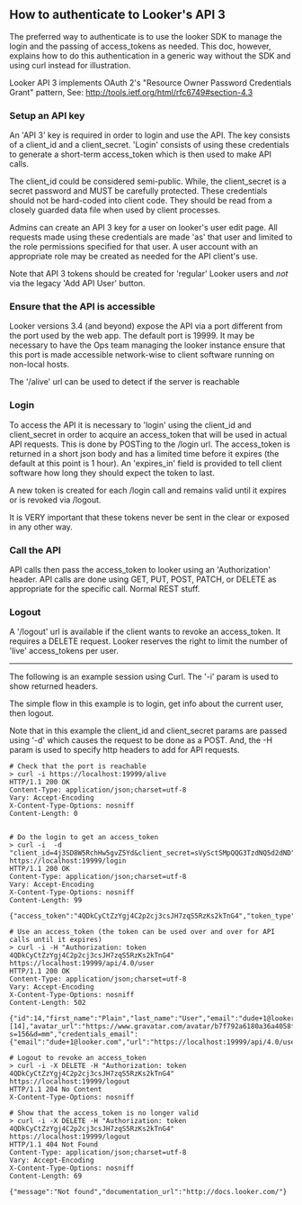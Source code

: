 ## How to authenticate to Looker's API 3

The preferred way to authenticate is to use the looker SDK to manage the login and the passing of
access_tokens as needed. This doc, however, explains how to do this authentication in a generic way without the SDK and using curl instead for illustration.

Looker API 3 implements OAuth 2's "Resource Owner Password Credentials Grant" pattern,
See: http://tools.ietf.org/html/rfc6749#section-4.3

### Setup an API key
An 'API 3' key is required in order to login and use the API. The key consists of a client_id and a client_secret.
'Login' consists of using these credentials to generate a short-term access_token which is then used to make API calls.

The client_id could be considered semi-public. While, the client_secret is a secret password and MUST be
carefully protected. These credentials should not be hard-coded into client code. They should be read from
a closely guarded data file when used by client processes.

Admins can create an API 3 key for a user on looker's user edit page. All requests made using these
credentials are made 'as' that user and limited to the role permissions specified for that user. A user
account with an appropriate role may be created as needed for the API client's use.

Note that API 3 tokens should be created for 'regular' Looker users and *not* via the legacy 'Add API User' button.


### Ensure that the API is accessible
Looker versions 3.4 (and beyond) expose the API via a port different from the port used by the web app.
The default port is 19999. It may be necessary to have the Ops team managing the looker instance ensure that this
port is made accessible network-wise to client software running on non-local hosts.

The '/alive' url can be used to detect if the server is reachable


### Login
To access the API it is necessary to 'login' using the client_id and client_secret in order to acquire an
access_token that will be used in actual API requests. This is done by POSTing to the /login url. The access_token is returned in a short json body and has a limited time before it expires (the default at this point is 1 hour).
An 'expires_in' field is provided to tell client software how long they should expect the token to last.

A new token is created for each /login call and remains valid until it expires or is revoked via /logout.

It is VERY important that these tokens never be sent in the clear or exposed in any other way.


### Call the API
API calls then pass the access_token to looker using an 'Authorization' header. API calls are
done using GET, PUT, POST, PATCH, or DELETE as appropriate for the specific call. Normal REST stuff.


### Logout
A '/logout' url is available if the client wants to revoke an access_token. It requires a DELETE request.
Looker reserves the right to limit the number of 'live' access_tokens per user.

-------------------------------------------------------------------------------------------------

The following is an example session using Curl. The '-i' param is used to show returned headers.

The simple flow in this example is to login, get info about the current user, then logout.

Note that in this example the client_id and client_secret params are passed using '-d' which causes the
request to be done as a POST. And, the -H param is used to specify http headers to add for API requests.

```
# Check that the port is reachable
> curl -i https://localhost:19999/alive
HTTP/1.1 200 OK
Content-Type: application/json;charset=utf-8
Vary: Accept-Encoding
X-Content-Type-Options: nosniff
Content-Length: 0


# Do the login to get an access_token
> curl -i  -d "client_id=4j3SD8W5RchHw5gvZ5Yd&client_secret=sVySctSMpQQG3TzdNQ5d2dND"  https://localhost:19999/login
HTTP/1.1 200 OK
Content-Type: application/json;charset=utf-8
Vary: Accept-Encoding
X-Content-Type-Options: nosniff
Content-Length: 99

{"access_token":"4QDkCyCtZzYgj4C2p2cj3csJH7zqS5RzKs2kTnG4","token_type":"Bearer","expires_in":3600}

# Use an access_token (the token can be used over and over for API calls until it expires)
> curl -i -H "Authorization: token 4QDkCyCtZzYgj4C2p2cj3csJH7zqS5RzKs2kTnG4"  https://localhost:19999/api/4.0/user
HTTP/1.1 200 OK
Content-Type: application/json;charset=utf-8
Vary: Accept-Encoding
X-Content-Type-Options: nosniff
Content-Length: 502

{"id":14,"first_name":"Plain","last_name":"User","email":"dude+1@looker.com","models_dir":null,"is_disabled":false,"look_access":[14],"avatar_url":"https://www.gravatar.com/avatar/b7f792a6180a36a4058f36875584bc45?s=156&d=mm","credentials_email":{"email":"dude+1@looker.com","url":"https://localhost:19999/api/4.0/users/14/credentials_email","user_url":"https://localhost:19999/api/4.0/users/14","password_reset_url":"https://localhost:19999/api/4.0"},"url":"https://localhost:19999/api/4.0/users/14"}

# Logout to revoke an access_token
> curl -i -X DELETE -H "Authorization: token 4QDkCyCtZzYgj4C2p2cj3csJH7zqS5RzKs2kTnG4"  https://localhost:19999/logout
HTTP/1.1 204 No Content
X-Content-Type-Options: nosniff

# Show that the access_token is no longer valid
> curl -i -X DELETE -H "Authorization: token 4QDkCyCtZzYgj4C2p2cj3csJH7zqS5RzKs2kTnG4"  https://localhost:19999/logout
HTTP/1.1 404 Not Found
Content-Type: application/json;charset=utf-8
Vary: Accept-Encoding
X-Content-Type-Options: nosniff
Content-Length: 69

{"message":"Not found","documentation_url":"http://docs.looker.com/"}
```
